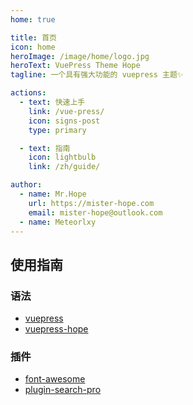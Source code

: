 ```yaml
---
home: true

title: 首页
icon: home
heroImage: /image/home/logo.jpg
heroText: VuePress Theme Hope
tagline: 一个具有强大功能的 vuepress 主题✨

actions:
  - text: 快速上手
    link: /vue-press/
    icon: signs-post
    type: primary

  - text: 指南
    icon: lightbulb
    link: /zh/guide/

author:
  - name: Mr.Hope
    url: https://mister-hope.com
    email: mister-hope@outlook.com
  - name: Meteorlxy
---
```


## 使用指南

### 语法

- [vuepress](https://vuepress.vuejs.org/zh/guide/markdown.html)
- [vuepress-hope](https://theme-hope.vuejs.press/zh/guide/markdown/intro.html)

### 插件

- [font-awesome](https://fontawesome.com/search?o=r&m=free)
- [plugin-search-pro](https://plugin-search-pro.vuejs.press/zh/config.html#customfields)
